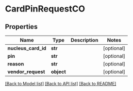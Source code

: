 # CardPinRequestCO

## Properties
Name | Type | Description | Notes
------------ | ------------- | ------------- | -------------
**nucleus_card_id** | **str** |  | [optional] 
**pin** | **str** |  | [optional] 
**reason** | **str** |  | [optional] 
**vendor_request** | **object** |  | [optional] 

[[Back to Model list]](../README.md#documentation-for-models) [[Back to API list]](../README.md#documentation-for-api-endpoints) [[Back to README]](../README.md)



